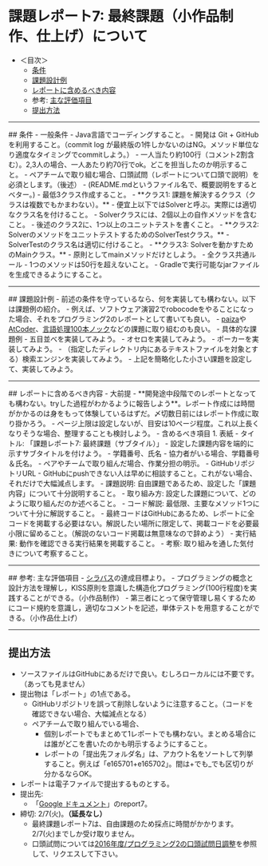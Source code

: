 # 課題レポート7: 最終課題（小作品制作、仕上げ）について

- ＜目次＞
  - <a href="#conditions">条件</a>
  - <a href="#example">課題設計例</a>
  - <a href="#report">レポートに含めるべき内容</a>
  - 参考: <a href="#eval">主な評価項目</a>
  - <a href="#submit">提出方法</a>

<hr>
## <a name="conditions">条件</a>
- 一般条件
  - Java言語でコーディングすること。
  - 開発は Git + GitHub を利用すること。（commit log が最終版の1件しかないのはNG。メソッド単位なり適度なタイミングでcommitしよう。）
  - 一人当たり約100行（コメント2割含む）。2,3人の場合、一人あたり約70行でok。どこを担当したのか明示すること。
    - ペアチームで取り組む場合、口頭試問（レポートについて口頭で説明）を必須とします。（後述）
  - (README.mdというファイル名で、概要説明をするとベター。)
- 最低3クラス作成すること。
  - **クラス1: 課題を解決するクラス（クラスは複数でもかまわない）。**
    - 便宜上以下ではSolverと呼ぶ。実際には適切なクラス名を付けること。
    - Solverクラスには、2個以上の自作メソッドを含むこと。
    - 後述のクラス2に、1つ以上のユニットテストを書くこと。
  - **クラス2: SolverのメソッドをユニットテストするためのSolverTestクラス。**
    - SolverTestのクラス名は適切に付けること。
  - **クラス3: Solverを動かすためのMainクラス。**
    - 原則としてmainメソッドだけとしよう。
  - 全クラス共通ルール
    - 1つのメソッドは50行を超えないこと。
    - Gradleで実行可能なjarファイルを生成できるようにすること。

<hr>
## <a name="example">課題設計例</a>
- 前述の条件を守っているなら、何を実装しても構わない。以下は課題例の紹介。
  - 例えば、ソフトウェア演習2でrobocodeをやることになった場合、それをプログラミング2のレポートとして書いても良い。
  - <a href="https://paiza.jp">paiza</a>や<a href="https://atcoder.jp">AtCoder</a>、<a href="http://www.cl.ecei.tohoku.ac.jp/nlp100/">言語処理100本ノック</a>などの課題に取り組むのも良い。
- 具体的な課題例
  - 五目並べを実装してみよう。
  - オセロを実装してみよう。
  - ポーカーを実装してみよう。
  - （指定したディレクトリ内にあるテキストファイルを対象とする）検索エンジンを実装してみよう。
  - 上記を簡略化した小さい課題を設定して、実装してみよう。

<hr>
## <a name="report">レポートに含めるべき内容</a>
- 大前提
  - **開発途中段階でのレポートとなっても構わない。tryした過程がわかるように報告しよう**。レポート作成には時間がかかるのは身をもって体験しているはずだ。〆切数日前にはレポート作成に取り掛かろう。
  - ページ上限は設定しないが、目安は10ページ程度。これ以上長くなりそうな場合、整理することも検討しよう。
- 含めるべき項目
  1. 表紙
    - タイトル: 「課題レポート7: 最終課題（サブタイル）」
      - 設定した課題内容を端的に示すサブタイトルを付けよう。
    - 学籍番号、氏名
    - 協力者がいる場合、学籍番号＆氏名。
    - ペアやチームで取り組んだ場合、作業分担の明示。
  - GitHubリポジトリURL
    - GitHubにpushできない人は早めに相談すること。これがない場合、それだけで大幅減点します。
  - 課題説明: 自由課題であるため、設定した「課題内容」について十分説明すること。
  - 取り組み方: 設定した課題について、どのように取り組んだのか述べること。
  - コード解説: 最低限、主要なメソッド1つについて十分に解説すること。
    - 最終コードはGitHubにあるため、レポートに全コードを掲載する必要はない。解説したい場所に限定して、掲載コードを必要最小限に留めること。（解説のないコード掲載は無意味なので辞めよう）
  - 実行結果: 動作を確認できる実行結果を掲載すること。
  - 考察: 取り組みを通した気付きについて考察すること。

<hr>
## <a name="eval">参考: 主な評価項目</a>
- <a href="https://ie.u-ryukyu.ac.jp/~tnal/2016/prog2/syllabus.html">シラバス</a>の達成目標より。
  - プログラミングの概念と設計方法を理解し，KISS原則を意識した構造化プログラミング(100行程度)を実践することができる。（小作品制作）
  - 第三者にとって保守管理し易くするためにコード規約を意識し，適切なコメントを記述，単体テストを用意することができる。（小作品仕上げ）

<hr>

## <a name="submit">提出方法</a>
- ソースファイルはGitHubにあるだけで良い。むしろローカルには不要です。（あっても見ません）
- 提出物は「レポート」の1点である。
  - GitHubリポジトリを誤って削除しないように注意すること。（コードを確認できない場合、大幅減点となる）
  - ペアチームで取り組んでいる場合、
    - 個別レポートでもまとめて1レポートでも構わない。まとめる場合には誰がどこを書いたのかも明示するようにすること。
    - レポートの「提出先フォルダ名」は、アカウト名をソートして列挙すること。例えば「e165701+e165702」。間は+でも_でも区切りが分かるならOK。
- レポートは電子ファイルで提出するものとする。
- 提出先:
  - 「<a href="https://drive.google.com/a/ie.u-ryukyu.ac.jp/folderview?id=0B8oAeomiuJo-OFUxYjNyT083OGM&usp=sharing">Google ドキュメント</a>」のreport7。
- 締切: 2/7(火)。**（延長なし）**
  - 最終課題レポート7は、自由課題のため採点に時間がかかります。2/7(火)までしか受け取りません。
  - 口頭試問については<a href="https://ie.u-ryukyu.ac.jp/tnal/archives/8544">2016年度/プログラミング2の口頭試問日調整</a>を参照して、リクエスして下さい。
